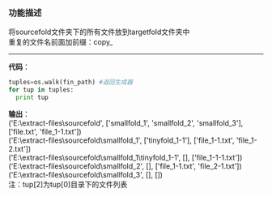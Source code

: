 ### 功能描述 
将sourcefold文件夹下的所有文件放到targetfold文件夹中  
重复的文件名前面加前缀：copy_  
___

**代码**：
``` python
tuples=os.walk(fin_path) #返回生成器
for tup in tuples:
  print tup
```
**输出**：  
('E:\\extract-files\\sourcefold', ['smallfold_1', 'smallfold_2', 'smallfold_3'], ['file.txt', 'file_1-1.txt'])  
('E:\\extract-files\\sourcefold\\smallfold_1', ['tinyfold_1-1'], ['file_1-1.txt', 'file_1-2.txt'])  
('E:\\extract-files\\sourcefold\\smallfold_1\\tinyfold_1-1', [], ['file_1-1-1.txt'])  
('E:\\extract-files\\sourcefold\\smallfold_2', [], ['file_1-1.txt', 'file_2-1.txt'])  
('E:\\extract-files\\sourcefold\\smallfold_3', [], [])  
注：tup[2]为tup[0]目录下的文件列表
